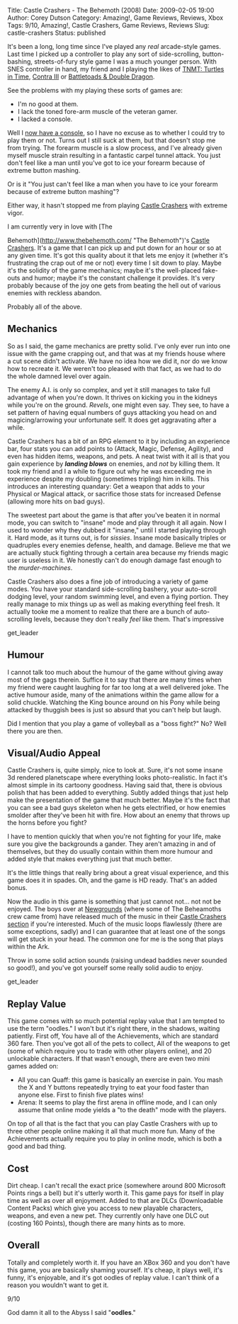 Title: Castle Crashers - The Behemoth (2008)
Date: 2009-02-05 19:00
Author: Corey Dutson
Category: Amazing!, Game Reviews, Reviews, Xbox
Tags: 9/10, Amazing!, Castle Crashers, Game Reviews, Reviews
Slug: castle-crashers
Status: published

It's been a long, long time since I've played any *real* arcade-style
games. Last time I picked up a controller to play any sort of
side-scrolling, button-bashing, streets-of-fury style game I was a much
younger person. With SNES controller in hand, my friend and I playing
the likes of [TNMT: Turtles in
Time](http://en.wikipedia.org/wiki/Turtles_in_time "Wikipedia: Turtles In Time"),
[Contra
III](http://en.wikipedia.org/wiki/Contra_III:_The_Alien_Wars "Wikipedia: Contra III")
or [Battletoads & Double
Dragon](http://en.wikipedia.org/wiki/Battletoads_&_Double_Dragon "Wikipedia: Battletoads & Double Dragon").

See the problems with my playing these sorts of games are:

-   I'm no good at them.
-   I lack the toned fore-arm muscle of the veteran gamer.
-   I lacked a console.

Well I [now have a
console](/2009/01/06/360-degrees-of-failure/ "Corey Dutson: 360 Degrees of Failure"),
so I have no excuse as to whether I could try to play them or not. Turns
out I still suck at them, but that doesn't stop me from trying. The
forearm muscle is a slow process, and I've already given myself muscle
strain resulting in a fantastic carpel tunnel attack. You just don't
feel like a man until you've got to ice your forearm because of extreme
button mashing.

Or is it "You just can't feel like a man when you have to ice your
forearm because of extreme button mashing"?

Either way, it hasn't stopped me from playing [Castle
Crashers](http://www.castlecrashers.com/ "Castle Crashers") with extreme
vigor.

<!-- PELICAN_END_SUMMARY -->I am currently very in love with [The
Behemoth](http://www.thebehemoth.com/ "The Behemoth")'s [Castle
Crashers](http://www.castlecrashers.com/ "Castle Crashers"). It's a game
that I can pick up and put down for an hour or so at any given time.
It's got this quality about it that lets me enjoy it (whether it's
frustrating the crap out of me or not) every time I sit down to play.
Maybe it's the solidity of the game mechanics; maybe it's the
well-placed fake-outs and humor; maybe it's the constant challenge it
provides. It's very probably because of the joy one gets from beating
the hell out of various enemies with reckless abandon.

Probably all of the above.

Mechanics
---------

So as I said, the game mechanics are pretty solid. I've only ever run
into one issue with the game crapping out, and that was at my friends
house where a cut scene didn't activate. We have no idea how we did it,
nor do we know how to recreate it. We weren't too pleased with that
fact, as we had to do the whole damned level over again.

The enemy A.I. is only so complex, and yet it still manages to take full
advantage of when you're down. It thrives on kicking you in the kidneys
while you're on the ground. *Revels*, one might even say. They see, to
have a set pattern of having equal numbers of guys attacking you head on
and magicing/arrowing your unfortunate self. It does get aggravating
after a while.

Castle Crashers has a bit of an RPG element to it by including an
experience bar, four stats you can add points to (Attack, Magic,
Defense, Agility), and even has hidden items, weapons, and pets. A neat
twist with it all is that you gain experience by ***landing blows*** on
enemies, and *not* by killing them. It took my friend and I a while to
figure out why he was exceeding me in experience despite my doubling
(sometimes tripling) him in kills. This introduces an interesting
quandary: Get a weapon that adds to your Physical or Magical attack, or
sacrifice those stats for increased Defense (allowing more hits on bad
guys).

The sweetest part about the game is that after you've beaten it in
normal mode, you can switch to "insane" mode and play through it all
again. Now I used to wonder why they dubbed it "insane," until I started
playing through it. Hard mode, as it turns out, is for *sissies*. Insane
mode basically triples or quadruples every enemies defense, health, and
damage. Believe me that we are actually stuck fighting through a certain
area because my friends magic user is useless in it. We honestly can't
do enough damage fast enough to the *murder-machines*.

Castle Crashers also does a fine job of introducing a variety of game
modes. You have your standard side-scrolling bashery, your auto-scroll
dodging level, your random swimming level, and even a flying portion.
They really manage to mix things up as well as making everything feel
fresh. It actually tooke me a moment to realize that there are a bunch
of auto-scrolling levels, because they don't really *feel* like them.
That's impressive

get\_leader

Humour
------

I cannot talk too much about the humour of the game without giving away
most of the gags therein. Suffice it to say that there are many times
when my friend were caught laughing for far too long at a well delivered
joke. The active humour aside, many of the animations within the game
allow for a solid chuckle. Watching the King bounce around on his Pony
while being attacked by thuggish bees is just so absurd that you can't
help but laugh.

Did I mention that you play a game of volleyball as a "boss fight?" No?
Well there you are then.

Visual/Audio Appeal
-------------------

Castle Crashers is, quite simply, nice to look at. Sure, it's not some
insane 3d rendered planetscape where everything looks photo-realistic.
In fact it's almost simple in its cartoony goodness. Having said that,
there is obvious polish that has been added to everything. Subtly added
things that just help make the presentation of the game that much
better. Maybe it's the fact that you can see a bad guys skeleton when he
gets electrified, or how enemies smolder after they've been hit with
fire. How about an enemy that throws up the horns before you fight?

I have to mention quickly that when you're not fighting for your life,
make sure you give the backgrounds a gander. They aren't amazing in and
of themselves, but they do usually contain within them more humour and
added style that makes everything just that much better.

It's the little things that really bring about a great visual
experience, and this game does it in spades. Oh, and the game is HD
ready. That's an added bonus.

Now the audio in this game is something that just cannot not… not not be
enjoyed. The boys over at
[Newgrounds](http://www.newgrounds.com/ "Newgrounds.com: Everything by Everyone")
(where some of The Beheamoths crew came from) have released much of the
music in their [Castle Crashers
section](http://www.newgrounds.com/collection/castlecrashers.html "Newgrounds.com: Castle Crashers")
if you're interested. Much of the music loops flawlessly (there are some
exceptions, sadly) and I can guarantee that at least one of the songs
will get stuck in your head. The common one for me is the song that
plays within the Ark.

Throw in some solid action sounds (raising undead baddies never sounded
so good!), and you've got yourself some really solid audio to enjoy.

get\_leader

Replay Value
------------

This game comes with so much potential replay value that I am tempted to
use the term "oodles." I won't but it's right there, in the shadows,
waiting patiently. First off, You have all of the Achievements, which
are standard 360 fare. Then you've got all of the pets to collect, All
of the weapons to get (some of which require you to trade with other
players online), and 20 unlockable characters. If that wasn't enough,
there are even two mini games added on:

-   All you can Quaff: this game is basically an exercise in pain. You
    mash the X and Y buttons repeatedly trying to eat your food faster
    than anyone else. First to finish five plates wins!
-   Arena: It seems to play the first arena in offline mode, and I can
    only assume that online mode yields a "to the death" mode with
    the players.

On top of all that is the fact that you can play Castle Crashers with up
to three other people online making it all that much more fun. Many of
the Achievements actually require you to play in online mode, which is
both a good and bad thing.

Cost
----

Dirt cheap. I can't recall the exact price (somewhere around 800
Microsoft Points rings a bell) but it's utterly worth it. This game pays
for itself in play time as well as over all enjoyment. Added to that are
DLCs (Downloadable Content Packs) which give you access to new playable
characters, weapons, and even a new pet. They currently only have one
DLC out (costing 160 Points), though there are many hints as to more.

Overall
-------

Totally and completely worth it. If you have an XBox 360 and you don't
have this game, you are basically shaming yourself. It's cheap, it plays
well, it's funny, it's enjoyable, and it's got oodles of replay value. I
can't think of a reason you wouldn't want to get it.

9/10

God damn it all to the Abyss I said "**oodles**."
